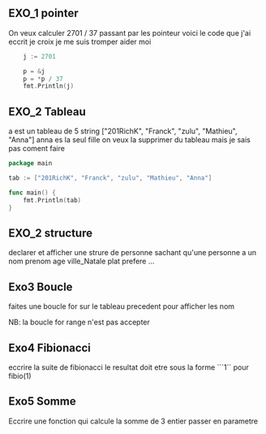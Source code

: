 ## EXO_1 pointer

On veux calculer 2701 / 37 passant par les pointeur voici le code que j'ai eccrit
je croix je me suis tromper aider moi
```go
    j := 2701

	p = &j         
	p = *p / 37   
    fmt.Println(j)
```

## EXO_2 Tableau
a est un tableau de 5 string ["201RichK", "Franck", "zulu", "Mathieu", "Anna"] 
anna es la seul fille on veux la supprimer du tableau mais je sais pas coment faire

```go
package main 

tab := ["201RichK", "Franck", "zulu", "Mathieu", "Anna"]

func main() {
    fmt.Println(tab)
}
```

## EXO_2 structure

declarer et afficher une strure de personne sachant qu'une personne a un nom prenom age ville_Natale plat prefere ...

## Exo3 Boucle

faites une boucle for sur le tableau precedent pour afficher les nom

NB: la boucle for range n'est pas accepter

## Exo4 Fibionacci

eccrire la suite de fibionacci 
le resultat doit etre sous la forme ```1`` pour fibio(1)

## Exo5 Somme 

Eccrire une fonction qui calcule la somme de 3 entier passer en parametre 